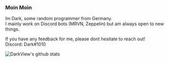 ### Moin Moin

Im Dark, some random programmer from Germany.  
I mainly work on Discord bots (MRVN, Zeppelin) but am always open to new things.

If you have any feedback for me, please dont hesitate to reach out!  
Discord: Dark#1010


![DarkView's github stats](https://github-readme-stats.vercel.app/api?username=DarkView&show_icons=true&theme=dark&include_all_commits=1&custom_title=DarkView%27s%20GitHub%20Stats)
